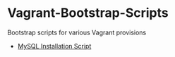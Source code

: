# Vagrant-Bootstrap-Scripts
Bootstrap scripts for various Vagrant provisions

 - [MySQL Installation Script]()
